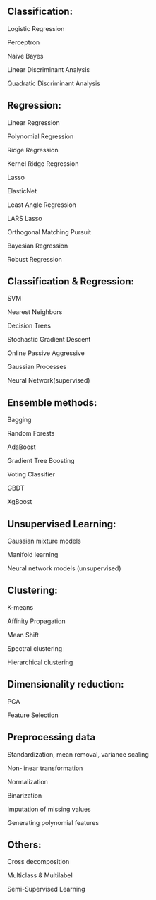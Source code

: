 ## Classification:

Logistic Regression 

Perceptron

Naive Bayes

Linear Discriminant Analysis

Quadratic Discriminant Analysis 



## Regression:

Linear Regression

Polynomial Regression

Ridge Regression

Kernel Ridge Regression

Lasso

ElasticNet

Least Angle Regression

LARS Lasso

Orthogonal Matching Pursuit

Bayesian Regression

Robust Regression



## Classification & Regression:

SVM

Nearest Neighbors

Decision Trees

Stochastic Gradient Descent

Online Passive Aggressive

Gaussian Processes

Neural Network(supervised)



## Ensemble methods:

Bagging

Random Forests

AdaBoost

Gradient Tree Boosting

Voting Classifier

GBDT

XgBoost



## Unsupervised Learning:

Gaussian mixture models

Manifold learning

Neural network models (unsupervised)



## Clustering:

K-means

Affinity Propagation

Mean Shift

Spectral clustering

Hierarchical clustering



## Dimensionality reduction:

PCA

Feature Selection



## Preprocessing data

Standardization, mean removal, variance scaling

Non-linear transformation

Normalization

Binarization

Imputation of missing values

Generating polynomial features



## Others:

Cross decomposition

Multiclass & Multilabel

Semi-Supervised Learning

